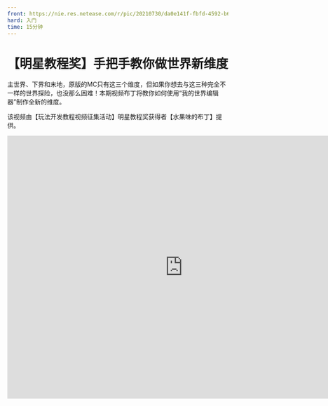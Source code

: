 ```yaml
---
front: https://nie.res.netease.com/r/pic/20210730/da0e141f-fbfd-4592-b6b4-b410f898f556.png
hard: 入门
time: 15分钟
---
```


# 【明星教程奖】手把手教你做世界新维度

主世界、下界和末地，原版的MC只有这三个维度，但如果你想去与这三种完全不一样的世界探险，也没那么困难！本期视频布丁将教你如何使用“我的世界编辑器”制作全新的维度。

该视频由【玩法开发教程视频征集活动】明星教程奖获得者【水果味的布丁】提供。

<center><embed src="https://cc.163.com/act/m/daily/iframeplayer/?id=601cea205655da63cc2ecc19
    " height="600" width="800"/></center>